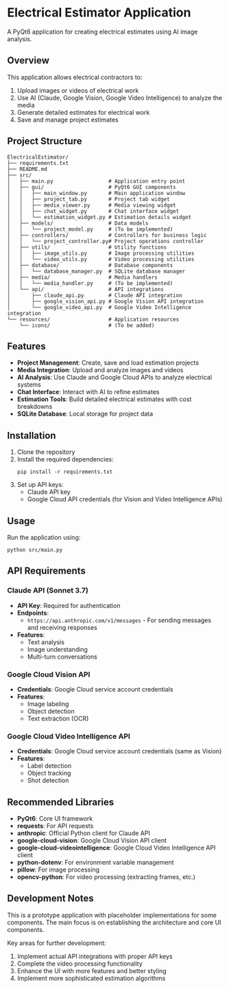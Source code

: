 # Electrical Estimator Application

A PyQt6 application for creating electrical estimates using AI image analysis.

## Overview

This application allows electrical contractors to:

1. Upload images or videos of electrical work
2. Use AI (Claude, Google Vision, Google Video Intelligence) to analyze the media
3. Generate detailed estimates for electrical work
4. Save and manage project estimates

## Project Structure

```
ElectricalEstimator/
├── requirements.txt
├── README.md
├── src/
│   ├── main.py                  # Application entry point
│   ├── gui/                     # PyQt6 GUI components
│   │   ├── main_window.py       # Main application window
│   │   ├── project_tab.py       # Project tab widget
│   │   ├── media_viewer.py      # Media viewing widget
│   │   ├── chat_widget.py       # Chat interface widget
│   │   └── estimation_widget.py # Estimation details widget
│   ├── models/                  # Data models
│   │   └── project_model.py     # (To be implemented)
│   ├── controllers/             # Controllers for business logic
│   │   └── project_controller.py# Project operations controller
│   ├── utils/                   # Utility functions
│   │   ├── image_utils.py       # Image processing utilities
│   │   └── video_utils.py       # Video processing utilities
│   ├── database/                # Database components
│   │   └── database_manager.py  # SQLite database manager
│   ├── media/                   # Media handlers
│   │   └── media_handler.py     # (To be implemented)
│   └── api/                     # API integrations
│       ├── claude_api.py        # Claude API integration
│       ├── google_vision_api.py # Google Vision API integration
│       └── google_video_api.py  # Google Video Intelligence integration
└── resources/                   # Application resources
    └── icons/                   # (To be added)
```

## Features

- **Project Management**: Create, save and load estimation projects
- **Media Integration**: Upload and analyze images and videos
- **AI Analysis**: Use Claude and Google Cloud APIs to analyze electrical systems
- **Chat Interface**: Interact with AI to refine estimates
- **Estimation Tools**: Build detailed electrical estimates with cost breakdowns
- **SQLite Database**: Local storage for project data

## Installation

1. Clone the repository
2. Install the required dependencies:
   ```
   pip install -r requirements.txt
   ```
3. Set up API keys:
   - Claude API key
   - Google Cloud API credentials (for Vision and Video Intelligence APIs)

## Usage

Run the application using:

```
python src/main.py
```

## API Requirements

### Claude API (Sonnet 3.7)

- **API Key**: Required for authentication
- **Endpoints**:
  - `https://api.anthropic.com/v1/messages` - For sending messages and receiving responses
- **Features**:
  - Text analysis
  - Image understanding
  - Multi-turn conversations

### Google Cloud Vision API

- **Credentials**: Google Cloud service account credentials
- **Features**:
  - Image labeling
  - Object detection
  - Text extraction (OCR)

### Google Cloud Video Intelligence API

- **Credentials**: Google Cloud service account credentials (same as Vision)
- **Features**:
  - Label detection
  - Object tracking
  - Shot detection

## Recommended Libraries

- **PyQt6**: Core UI framework
- **requests**: For API requests
- **anthropic**: Official Python client for Claude API
- **google-cloud-vision**: Google Cloud Vision API client
- **google-cloud-videointelligence**: Google Cloud Video Intelligence API client
- **python-dotenv**: For environment variable management
- **pillow**: For image processing
- **opencv-python**: For video processing (extracting frames, etc.)

## Development Notes

This is a prototype application with placeholder implementations for some components. 
The main focus is on establishing the architecture and core UI components.

Key areas for further development:
1. Implement actual API integrations with proper API keys
2. Complete the video processing functionality
3. Enhance the UI with more features and better styling
4. Implement more sophisticated estimation algorithms